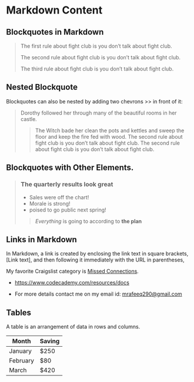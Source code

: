 # Markdown Content

## Blockquotes in Markdown

> The first rule about fight club is you don’t talk about fight club.
>
> The second rule about fight club is you don’t talk about fight club.
>
> The third rule about fight club is you don’t talk about fight club.

## Nested Blockquote

Blockquotes can also be nested by adding two chevrons >> in front of it:

> Dorothy followed her through many of the beautiful rooms in her castle.
>
>> The Witch bade her clean the pots and kettles and sweep the floor and keep the fire fed with wood.
> The second rule about fight club is you don’t talk about fight club.
> The second rule about fight club is you don’t talk about fight club.

## Blockquotes with Other Elements.

> ### The quarterly results look great
>
> - Sales were off the chart!
> - Morale is strong!
> - poised to go public next spring!
>
>> _Everything_  is going to according to **the plan**
>
> 

## Links in Markdown

In Markdown, a link is created by enclosing the link text in square brackets, [Link text], and then following it immediately with the URL in parentheses,

My favorite Craigslist category is [Missed Connections](https://website-name.com 'The best place on the internet').

- <https://www.codecademy.com/resources/docs> 

- For more details contact me on my email id: <mrafeeq290@gmail.com>

## Tables

A table is an arrangement of data in rows and columns.

|  Month   |  Saving    |
|----------|------------|
| January  |  $250      |
| February |  $80       |
| March    |  $420      |



